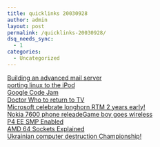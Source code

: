 ```yaml
---
title: quicklinks 20030928
author: admin
layout: post
permalink: /quicklinks-20030928/
dsq_needs_sync:
  - 1
categories:
  - Uncategorized
---
```

[Building an advanced mail server][1]  
[porting linux to the iPod][2]  
[Google Code Jam][3]  
[Doctor Who to return to TV][4]  
[Microsoft celebrate longhorn RTM 2 years early!][5]  
[Nokia 7600 phone releade][6][Game boy goes wireless][7]  
[P4 EE SMP Enabled][8]  
[AMD 64 Sockets Explained][9]  
[Ukrainian computer destruction Championship!][10]

 [1]: http://linux.oreillynet.com/pub/a/linux/2003/09/25/advanced_mail_server.html
 [2]: http://linux.oreillynet.com/pub/a/linux/2003/09/25/bernardleach_interview.html
 [3]: http://www.topcoder.com/pl/?&module=Static&d1=google&d2=google_overview
 [4]: http://www.theregister.co.uk/content/28/33084.html
 [5]: http://www.theregister.co.uk/content/4/33077.html
 [6]: http://www.theregister.co.uk/content/68/33074.html
 [7]: http://www.theinquirer.net/?article=11795
 [8]: http://www.theinquirer.net/?article=11773
 [9]: http://www.theinquirer.net/?article=11789
 [10]: http://slashdot.org/articles/03/09/27/1918238.shtml?tid=133&tid=137&tid=186